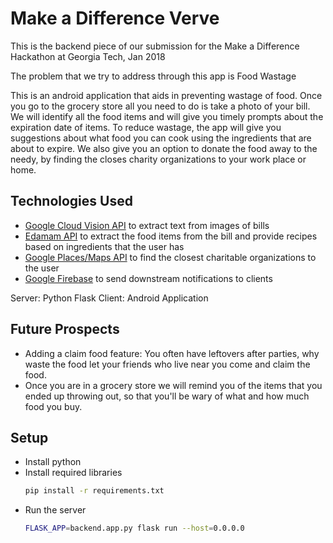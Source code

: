 # Make a Difference Verve

This is the backend piece of our submission for the Make a Difference Hackathon at Georgia Tech, Jan 2018

The problem that we try to address through this app is Food Wastage

This is an android application that aids in preventing wastage of food. Once you go to the grocery store all you need to do is take a photo
of your bill.
We will identify all the food items and will give you timely prompts about the expiration date of items.
To reduce wastage, the app will give you suggestions about what food you can cook using the ingredients that are about to expire.
We also give you an option to donate the food away to the needy, by finding the closes charity organizations to your work place or
home.

## Technologies Used
* [Google Cloud Vision API](https://cloud.google.com/vision/) to extract text from  images of bills
* [Edamam API](https://developer.edamam.com/) to extract the food items from the bill and provide recipes based on ingredients that the user has
* [Google Places/Maps API](https://developers.google.com/places/) to find the closest charitable organizations to the user
* [Google Firebase](https://firebase.google.com/) to send downstream notifications to clients

Server: Python Flask
Client: Android Application

## Future Prospects

* Adding a claim food feature: You often have leftovers after parties, why waste the food let your friends who live near you come
and claim the food.
* Once you are in a grocery store we will remind you of the items that you ended up throwing out, so that you'll be wary of what and how
much food you buy.

## Setup

* Install python
* Install required libraries
    ```sh
    pip install -r requirements.txt
    ```
* Run the server
    ```sh
    FLASK_APP=backend.app.py flask run --host=0.0.0.0
    ```
